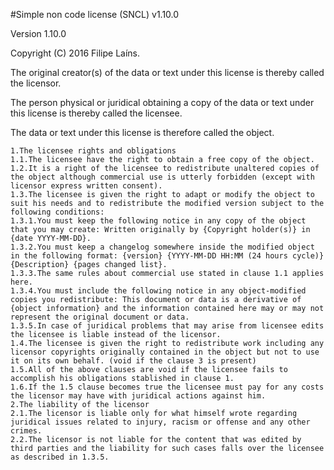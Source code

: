 #Simple non code license (SNCL) v1.10.0

Version 1.10.0

Copyright (C) 2016 Filipe Laíns.

The original creator(s) of the data or text under this license is thereby called the licensor.

The person physical or juridical obtaining a copy of the data or text under this license is thereby called the licensee.

The data or text under this license is therefore called the object.

    1.The licensee rights and obligations
    1.1.The licensee have the right to obtain a free copy of the object.
    1.2.It is a right of the licensee to redistribute unaltered copies of the object although commercial use is utterly forbidden (except with licensor express written consent).
    1.3.The licensee is given the right to adapt or modify the object to suit his needs and to redistribute the modified version subject to the following conditions:
    1.3.1.You must keep the following notice in any copy of the object that you may create: Written originally by {Copyright holder(s)} in {date YYYY-MM-DD}.
    1.3.2.You must keep a changelog somewhere inside the modified object in the following format: {version} {YYYY-MM-DD HH:MM (24 hours cycle)} {Description} {pages changed list}.
    1.3.3.The same rules about commercial use stated in clause 1.1 applies here.
    1.3.4.You must include the following notice in any object-modified copies you redistribute: This document or data is a derivative of {object information} and the information contained here may or may not represent the original document or data.
    1.3.5.In case of juridical problems that may arise from licensee edits the licensee is liable instead of the licensor.
    1.4.The licensee is given the right to redistribute work including any licensor copyrights originally contained in the object but not to use it on its own behalf. (void if the clause 3 is present)
    1.5.All of the above clauses are void if the licensee fails to accomplish his obligations stablished in clause 1.
    1.6.If the 1.5 clause becomes true the licensee must pay for any costs the licensor may have with juridical actions against him.
    2.The liability of the licensor
    2.1.The licensor is liable only for what himself wrote regarding juridical issues related to injury, racism or offense and any other crimes.
    2.2.The licensor is not liable for the content that was edited by third parties and the liability for such cases falls over the licensee as described in 1.3.5.

